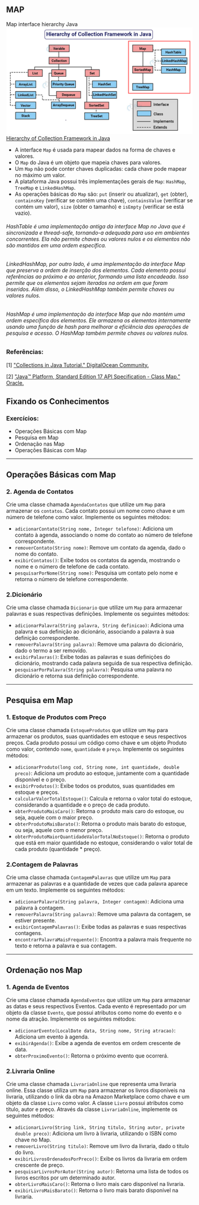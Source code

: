 ## MAP
Map interface hierarchy Java
![img.png](img.png)
[Hierarchy of Collection Framework in Java](https://data-flair.training/blogs/collection-framework-in-java/)

* A interface `Map` é usada para mapear dados na forma de chaves e valores.
* O `Map` do Java é um objeto que mapeia chaves para valores.
* Um `Map` não pode conter chaves duplicadas: cada chave pode mapear no máximo um valor.
* A plataforma Java possui três implementações gerais de `Map`: `HashMap`, `TreeMap` e `LinkedHashMap`.
* As operações básicas do `Map` são: `put` (inserir ou atualizar), `get` (obter), `containsKey` (verificar se contém uma chave), `containsValue` (verificar se contém um valor), `size` (obter o tamanho) e `isEmpty` (verificar se está vazio). 

###### HashTable é uma implementação antiga da interface Map no Java que é sincronizada e thread-safe, tornando-a adequada para uso em ambientes concorrentes. Ela não permite chaves ou valores nulos e os elementos não são mantidos em uma ordem específica.
###### LinkedHashMap, por outro lado, é uma implementação da interface Map que preserva a ordem de inserção dos elementos. Cada elemento possui referências ao próximo e ao anterior, formando uma lista encadeada. Isso permite que os elementos sejam iterados na ordem em que foram inseridos. Além disso, o LinkedHashMap também permite chaves ou valores nulos.
###### HashMap é uma implementação da interface Map que não mantém uma ordem específica dos elementos. Ele armazena os elementos internamente usando uma função de hash para melhorar a eficiência das operações de pesquisa e acesso. O HashMap também permite chaves ou valores nulos.

### Referências:
[1] ["Collections in Java Tutorial." DigitalOcean Community.](https://www.digitalocean.com/community/tutorials/collections-in-java-tutorial)

[2] ["Java™ Platform, Standard Edition 17 API Specification - Class Map." Oracle.](https://docs.oracle.com/en/java/javase/17/docs/api/java.base/java/util/Map.html)

## Fixando os Conhecimentos

### Exercícios:

* Operações Básicas com Map
* Pesquisa em Map
* Ordenação nas Map
* Operações Básicas com Map
--- 
## Operações Básicas com Map
### 2. Agenda de Contatos
Crie uma classe chamada `AgendaContatos` que utilize um `Map` para armazenar os `contatos`. Cada contato possui um nome como chave e um número de telefone como valor. Implemente os seguintes métodos:

* `adicionarContato(String nome, Integer telefone)`: Adiciona um contato à agenda, associando o nome do contato ao número de telefone correspondente.
* `removerContato(String nome)`: Remove um contato da agenda, dado o nome do contato.
* `exibirContatos()`: Exibe todos os contatos da agenda, mostrando o nome e o número de telefone de cada contato.
* `pesquisarPorNome(String nome)`: Pesquisa um contato pelo nome e retorna o número de telefone correspondente.

### 2.Dicionário
Crie uma classe chamada `Dicionario` que utilize um `Map` para armazenar palavras e suas respectivas definições. Implemente os seguintes métodos:

* `adicionarPalavra(String palavra, String definicao)`: Adiciona uma palavra e sua definição ao dicionário, associando a palavra à sua definição correspondente.
* `removerPalavra(String palavra)`: Remove uma palavra do dicionário, dado o termo a ser removido.
* `exibirPalavras()`: Exibe todas as palavras e suas definições do dicionário, mostrando cada palavra seguida de sua respectiva definição.
* `pesquisarPorPalavra(String palavra)`: Pesquisa uma palavra no dicionário e retorna sua definição correspondente.

--- 
## Pesquisa em Map

### 1. Estoque de Produtos com Preço
Crie uma classe chamada `EstoqueProdutos` que utilize um `Map` para armazenar os produtos, suas quantidades em estoque e seus respectivos preços. Cada produto possui um código como chave e um objeto Produto como valor, contendo `nome`, `quantidade` e `preço`. Implemente os seguintes métodos:

* `adicionarProduto(long cod, String nome, int quantidade, double preco)`: Adiciona um produto ao estoque, juntamente com a quantidade disponível e o preço.
* `exibirProdutos()`: Exibe todos os produtos, suas quantidades em estoque e preços.
* `calcularValorTotalEstoque()`: Calcula e retorna o valor total do estoque, considerando a quantidade e o preço de cada produto.
* `obterProdutoMaisCaro()`: Retorna o produto mais caro do estoque, ou seja, aquele com o maior preço.
* `obterProdutoMaisBarato()`: Retorna o produto mais barato do estoque, ou seja, aquele com o menor preço.
* `obterProdutoMaiorQuantidadeValorTotalNoEstoque()`: Retorna o produto que está em maior quantidade no estoque, considerando o valor total de cada produto (quantidade * preço).

### 2.Contagem de Palavras
Crie uma classe chamada `ContagemPalavras` que utilize um `Map` para armazenar as palavras e a quantidade de vezes que cada palavra aparece em um texto. Implemente os seguintes métodos:

* `adicionarPalavra(String palavra, Integer contagem)`: Adiciona uma palavra à contagem.
* `removerPalavra(String palavra)`: Remove uma palavra da contagem, se estiver presente.
* `exibirContagemPalavras()`: Exibe todas as palavras e suas respectivas contagens.
* `encontrarPalavraMaisFrequente()`: Encontra a palavra mais frequente no texto e retorna a palavra e sua contagem.
---
## Ordenação nos Map

### 1. Agenda de Eventos
   Crie uma classe chamada `AgendaEventos` que utilize um `Map` para armazenar as datas e seus respectivos Eventos. Cada evento é representado por um objeto da classe `Evento`, que possui atributos como nome do evento e o nome da atração. Implemente os seguintes métodos:

* `adicionarEvento(LocalDate data, String nome, String atracao)`: Adiciona um evento à agenda.
* `exibirAgenda()`: Exibe a agenda de eventos em ordem crescente de data.
* `obterProximoEvento()`: Retorna o próximo evento que ocorrerá.

### 2.Livraria Online
   Crie uma classe chamada `LivrariaOnline` que representa uma livraria online. Essa classe utiliza um `Map` para armazenar os livros disponíveis na livraria, utilizando o link da obra na Amazon Marketplace como chave e um objeto da classe `Livro` como valor. A classe `Livro` possui atributos como título, autor e preço. Através da classe `LivrariaOnline`, implemente os seguintes métodos:

* `adicionarLivro(String link, String titulo, String autor, private double preco)`: Adiciona um livro à livraria, utilizando o ISBN como chave no Map.
* `removerLivro(String titulo)`: Remove um livro da livraria, dado o titulo do livro.
* `exibirLivrosOrdenadosPorPreco()`: Exibe os livros da livraria em ordem crescente de preço.
* `pesquisarLivrosPorAutor(String autor)`: Retorna uma lista de todos os livros escritos por um determinado autor.
* `obterLivroMaisCaro()`: Retorna o livro mais caro disponível na livraria.
* `exibirLivroMaisBarato()`: Retorna o livro mais barato disponível na livraria.